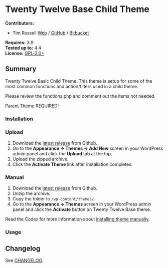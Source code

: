 # Twenty Twelve Base Child Theme

__Contributors:__ 

* Tim Russell [Web](http://timrussell.com) / [GitHub](https://github.com/tdavidrussell) / [Bitbucket](https://bitbucket.com/tdavidrussell)    

__Requires:__ 3.9   
__Tested up to:__ 4.4   
__License:__ [GPL-2.0+](http://www.gnu.org/licenses/gpl-2.0.html)  


## Summary
Twenty Twelve Basic Child Theme. This theme is setup for some of the most common functions and action/filters used in a  child theme.

Please review the functions.php and comment out the items not needed.
 
[Parent Theme](http://wordpress.org/themes/twentytwelve) REQUIRED!


### Installation


### Upload ###

1. Download the [latest release](https://github.com/tdavidrussell/twentytwelve-base/archive/master.zip) from Github.
2. Go to the __Appearance &rarr; Themes &rarr; Add New__ screen in your WordPress admin panel and click the __Upload__ tab at the top.
3. Upload the zipped archive.
4. Click the __Activate Theme__ link after installation completes.

### Manual ###

1. Download the [latest release](https://github.com/tdavidrussell/twentytwelve-base/archive/master.zip) from Github.
2. Unzip the archive.
3. Copy the folder to `/wp-content/themes/`.
4. Go to the __Appearance &rarr; Themes__ screen in your WordPress admin panel and click the __Activate__ button on Twenty Twelve Base theme.

Read the Codex for more information about [installing theme manually](https://codex.wordpress.org/Using_Themes).

### Usage ###


## Changelog

See [CHANGELOG](changelog.md).

